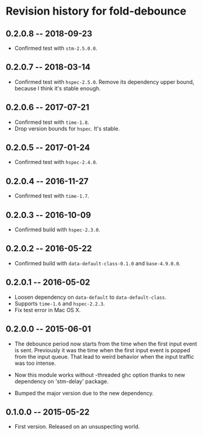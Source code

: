 # Revision history for fold-debounce

## 0.2.0.8  -- 2018-09-23

* Confirmed test with `stm-2.5.0.0`.


## 0.2.0.7  -- 2018-03-14

* Confirmed test with `hspec-2.5.0`.
  Remove its dependency upper bound, because I think it's stable enough.


## 0.2.0.6  -- 2017-07-21

* Confirmed test with `time-1.8`.
* Drop version bounds for `hspec`. It's stable.


## 0.2.0.5  -- 2017-01-24

* Confirmed test with `hspec-2.4.0`.


## 0.2.0.4  -- 2016-11-27

* Confirmed test with `time-1.7`.


## 0.2.0.3  -- 2016-10-09

* Confirmed build with `hspec-2.3.0`.


## 0.2.0.2  -- 2016-05-22

* Confirmed build with `data-default-class-0.1.0` and `base-4.9.0.0`.


## 0.2.0.1  -- 2016-05-02

* Loosen dependency on `data-default` to `data-default-class`.
* Supports `time-1.6` and `hspec-2.2.3`.
* Fix test error in Mac OS X.


## 0.2.0.0  -- 2015-06-01

* The debounce period now starts from the time when the first input
  event is sent. Previously it was the time when the first input event
  is popped from the input queue. That lead to weird behavior when the
  input traffic was too intense.

* Now this module works without -threaded ghc option thanks to new
  dependency on 'stm-delay' package.

* Bumped the major version due to the new dependency.


## 0.1.0.0  -- 2015-05-22

* First version. Released on an unsuspecting world.
